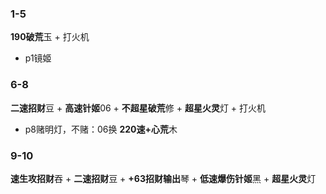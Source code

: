 ### 1-5
**190破荒**玉 + 打火机
- p1镜姬
### 6-8
**二速招财**豆 + **高速针姬**06 + **不超星破荒**修 + **超星火灵**灯 + 打火机
- p8赌明灯，不赌：06换 **220速+心荒**木
### 9-10
**速生攻招财**吞 + **二速招财**豆 + **+63招财输出**琴 + **低速爆伤针姬**黑 + **超星火灵**灯

